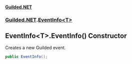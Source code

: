 
#### [Guilded.NET](Guilded_NET 'Guilded_NET')
### [Guilded.NET](Guilded_NET#Guilded_NET 'Guilded.NET').[EventInfo&lt;T&gt;](EventInfo_T_ 'Guilded.NET.EventInfo&lt;T&gt;')
## EventInfo&lt;T&gt;.EventInfo() Constructor
Creates a new Guilded event.  
```csharp
public EventInfo();
```
